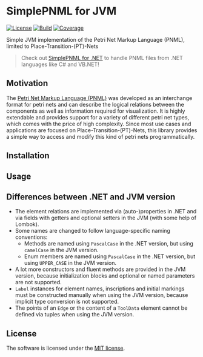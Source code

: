 # SimplePNML for JVM
[![License](https://img.shields.io/badge/License-MIT-yellow.svg)](https://github.com/lukoerfer/simple-pnml-jvm/blob/master/LICENSE)
[![Build](https://github.com/lukoerfer/simple-pnml-jvm/workflows/build/badge.svg)](https://github.com/lukoerfer/simple-pnml-jvm/actions)
[![Coverage](https://img.shields.io/coveralls/github/lukoerfer/simple-pnml-jvm)](https://coveralls.io/github/lukoerfer/simple-pnml-jvm?branch=master)

Simple JVM implementation of the Petri Net Markup Language (PNML), limited to Place-Transition-(PT)-Nets

> Check out [SimplePNML for .NET](https://github.com/lukoerfer/simple-pnml-dotnet) to handle PNML files from .NET languages like C# and VB.NET!

## Motivation
The [Petri Net Markup Language (PNML)](http://www.pnml.org/) was developed as an interchange format for petri nets and can describe the logical relations between the components as well as information required for visualization. It is highly extendable and provides support for a variety of different petri net types, which comes with the price of high complexity. Since most use cases and applications are focused on Place-Transition-(PT)-Nets, this library provides a simple way to access and modify this kind of petri nets programmatically.

## Installation

## Usage

## Differences between .NET and JVM version

* The element relations are implemented via (auto-)properties in .NET and via fields with getters and optional setters in the JVM (with some help of Lombok).
* Some names are changed to follow language-specific naming conventions:
  * Methods are named using `PascalCase` in the .NET version, but using `camelCase` in the JVM version.
  * Enum members are named using `PascalCase` in the .NET version, but using `UPPER_CASE` in the JVM version.
* A lot more constructors and fluent methods are provided in the JVM version, because initialization blocks and optional or named parameters are not supported.
* `Label` instances for element names, inscriptions and initial markings must be constructed manually when using the JVM version, because implicit type conversion is not supported.
* The points of an `Edge` or the content of a `ToolData` element cannot be defined via tuples when using the JVM version.

## License
The software is licensed under the [MIT license](https://github.com/lukoerfer/simple-pnml-dotnet/blob/master/LICENSE).
